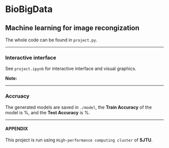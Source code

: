 # BioBigData

## Machine learning for image recongization

The whole code can be found in ``project.py``.

---

### Interactive interface

See ``project.ipynb`` for interactive interface and visual graphics. 

**Note:** 

---

### Accruacy

The generated models are saved in ``./model``, the **Train Accuracy** of the model is $\%$, and the **Test  Accuracy** is $\%$. 

---

#### APPENDIX

This project is run using ``High-performance computing cluster`` of **SJTU**. 
